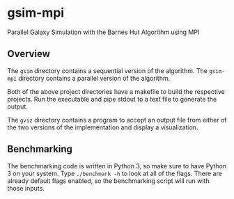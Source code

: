 # gsim-mpi
Parallel Galaxy Simulation with the Barnes Hut Algorithm using MPI

## Overview

The `gsim` directory contains a sequential version of the algorithm.
The `gsim-mpi` directory contains a parallel version of the algorithm.

Both of the above project directories have a makefile to build the respective projects. Run the executable and pipe stdout to a text file to generate the output.

The `gviz` directory contains a program to accept an output file from either of the two versions of the implementation and display a visualization.

## Benchmarking
The benchmarking code is written in Python 3, so make sure to have Python 3 on your system.
Type `./benchmark -h` to look at all of the flags. There are already default flags enabled, so the benchmarking script will run with those inputs.
